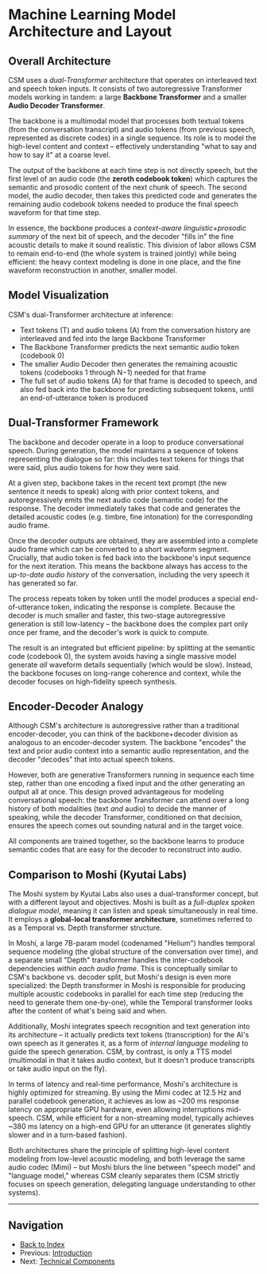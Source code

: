 # Machine Learning Model Architecture and Layout

## Overall Architecture

CSM uses a _dual-Transformer_ architecture that operates on interleaved text and speech token inputs. It consists of two autoregressive Transformer models working in tandem: a large **Backbone Transformer** and a smaller **Audio Decoder Transformer**.

The backbone is a multimodal model that processes both textual tokens (from the conversation transcript) and audio tokens (from previous speech, represented as discrete codes) in a single sequence. Its role is to model the high-level content and context – effectively understanding "what to say and how to say it" at a coarse level. 

The output of the backbone at each time step is not directly speech, but the first level of an audio code (the **zeroth codebook token**) which captures the semantic and prosodic content of the next chunk of speech. The second model, the audio decoder, then takes this predicted code and generates the remaining audio codebook tokens needed to produce the final speech waveform for that time step.

In essence, the backbone produces a _context-aware linguistic+prosodic summary_ of the next bit of speech, and the decoder "fills in" the fine acoustic details to make it sound realistic. This division of labor allows CSM to remain end-to-end (the whole system is trained jointly) while being efficient: the heavy context modeling is done in one place, and the fine waveform reconstruction in another, smaller model.

## Model Visualization

CSM's dual-Transformer architecture at inference:
- Text tokens (T) and audio tokens (A) from the conversation history are interleaved and fed into the large Backbone Transformer
- The Backbone Transformer predicts the next semantic audio token (codebook 0)
- The smaller Audio Decoder then generates the remaining acoustic tokens (codebooks 1 through N−1) needed for that frame
- The full set of audio tokens (A) for that frame is decoded to speech, and also fed back into the backbone for predicting subsequent tokens, until an end-of-utterance token is produced

## Dual-Transformer Framework

The backbone and decoder operate in a loop to produce conversational speech. During generation, the model maintains a sequence of tokens representing the dialogue so far: this includes text tokens for things that were said, plus audio tokens for how they were said. 

At a given step, backbone takes in the recent text prompt (the new sentence it needs to speak) along with prior context tokens, and autoregressively emits the next audio code (semantic code) for the response. The decoder immediately takes that code and generates the detailed acoustic codes (e.g. timbre, fine intonation) for the corresponding audio frame.

Once the decoder outputs are obtained, they are assembled into a complete audio frame which can be converted to a short waveform segment. Crucially, that audio token is fed back into the backbone's input sequence for the next iteration. This means the backbone always has access to the _up-to-date audio history_ of the conversation, including the very speech it has generated so far.

The process repeats token by token until the model produces a special end-of-utterance token, indicating the response is complete. Because the decoder is much smaller and faster, this two-stage autoregressive generation is still low-latency – the backbone does the complex part only once per frame, and the decoder's work is quick to compute.

The result is an integrated but efficient pipeline: by splitting at the semantic code (codebook 0), the system avoids having a single massive model generate _all_ waveform details sequentially (which would be slow). Instead, the backbone focuses on long-range coherence and context, while the decoder focuses on high-fidelity speech synthesis.

## Encoder-Decoder Analogy

Although CSM's architecture is autoregressive rather than a traditional encoder-decoder, you can think of the backbone+decoder division as analogous to an encoder-decoder system. The backbone "encodes" the text and prior audio context into a semantic audio representation, and the decoder "decodes" that into actual speech tokens.

However, both are generative Transformers running in sequence each time step, rather than one encoding a fixed input and the other generating an output all at once. This design proved advantageous for modeling conversational speech: the backbone Transformer can attend over a long history of both modalities (text _and_ audio) to decide the manner of speaking, while the decoder Transformer, conditioned on that decision, ensures the speech comes out sounding natural and in the target voice.

All components are trained together, so the backbone learns to produce semantic codes that are easy for the decoder to reconstruct into audio.

## Comparison to Moshi (Kyutai Labs)

The Moshi system by Kyutai Labs also uses a dual-transformer concept, but with a different layout and objectives. Moshi is built as a _full-duplex spoken dialogue model_, meaning it can listen and speak simultaneously in real time. It employs a **global-local transformer architecture**, sometimes referred to as a Temporal vs. Depth transformer structure.

In Moshi, a large 7B-param model (codenamed "Helium") handles temporal sequence modeling (the global structure of the conversation over time), and a separate small "Depth" transformer handles the inter-codebook dependencies _within each audio frame_. This is conceptually similar to CSM's backbone vs. decoder split, but Moshi's design is even more specialized: the Depth transformer in Moshi is responsible for producing multiple acoustic codebooks in parallel for each time step (reducing the need to generate them one-by-one), while the Temporal transformer looks after the content of what's being said and when.

Additionally, Moshi integrates speech recognition and text generation into its architecture – it actually predicts text tokens (transcription) for the AI's own speech as it generates it, as a form of _internal language modeling_ to guide the speech generation. CSM, by contrast, is only a TTS model (multimodal in that it takes audio context, but it doesn't produce transcripts or take audio input on the fly).

In terms of latency and real-time performance, Moshi's architecture is highly optimized for streaming. By using the Mimi codec at 12.5 Hz and parallel codebook generation, it achieves as low as ~200 ms response latency on appropriate GPU hardware, even allowing interruptions mid-speech. CSM, while efficient for a non-streaming model, typically achieves ~380 ms latency on a high-end GPU for an utterance (it generates slightly slower and in a turn-based fashion).

Both architectures share the principle of splitting high-level content modeling from low-level acoustic modeling, and both leverage the same audio codec (Mimi) – but Moshi blurs the line between "speech model" and "language model," whereas CSM cleanly separates them (CSM strictly focuses on speech generation, delegating language understanding to other systems).

---

## Navigation

* [Back to Index](index.md)
* Previous: [Introduction](introduction.md)
* Next: [Technical Components](components.md)